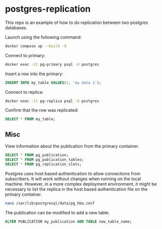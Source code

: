 # postgres-replication

This repo is an example of how to do replication between two postgres databases.

Launch using the following command:
```bash
docker compose up --build -d
```

Connect to primary:
```bash
docker exec -it pg-primary psql -U postgres
```

Insert a row into the primary:
```sql
INSERT INTO my_table VALUES(1, 'my data 1'); 
```

Connect to replica:
```bash
docker exec -it pg-replica psql -U postgres
```

Confirm that the row was replicated:
```sql
SELECT * FROM my_table;
```

## Misc

View information about the publication from the primary container.

```sql
SELECT * FROM pg_publication;
SELECT * FROM pg_publication_tables;
SELECT * FROM pg_replication_slots;
```


Postgres uses host based authentication to allow connections from subscribers.  It will work without changes when running on the local machine.  However, in a more complex deployment environment, it might be necessary to list the replica in the host based authentication file on the primary container.

```bash
nano /var/lib/postgresql/data/pg_hba.conf
```

The publication can be modified to add a new table.

```sql
ALTER PUBLICATION my_publication ADD TABLE new_table_name;
```
